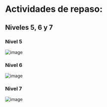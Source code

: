 # Actividades de repaso:
## Niveles 5, 6 y 7

### Nivel 5
![image](https://user-images.githubusercontent.com/91023374/134821010-7177120f-29ef-4f1e-b30a-427d4d233dc0.png)


### Nivel 6
![image](https://user-images.githubusercontent.com/91023374/134821026-49260240-e27d-42a4-ad28-b1055f48108d.png)



### Nivel 7
![image](https://user-images.githubusercontent.com/91023374/134821041-42eeb4d2-d7de-4e8d-9eda-bc04c5bd2832.png)
